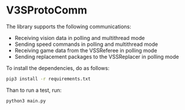 # V3SProtoComm

The library supports the following communications:

- Receiving vision data in polling and multithread mode
- Sending speed commands in polling and multithread mode
- Receiving game data from the VSSReferee in polling mode
- Sending replacement packages to the VSSReplacer in polling mode

To install the dependencies, do as follows:

```bash
pip3 install -r requirements.txt
```

Than to run a test, run:

```bash
python3 main.py
```